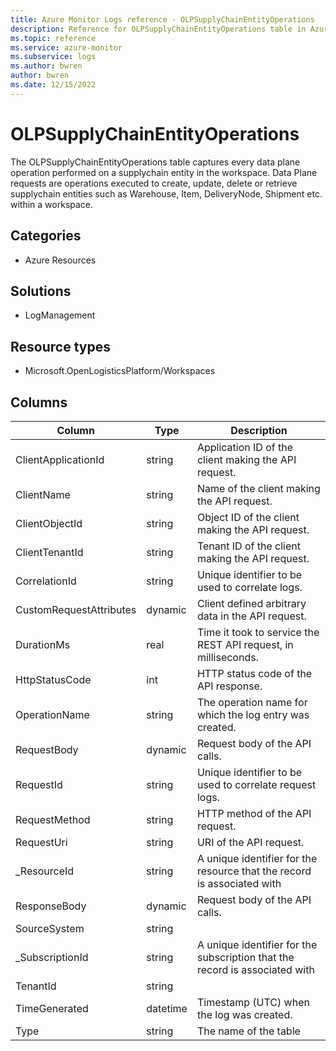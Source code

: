 ```yaml
---
title: Azure Monitor Logs reference - OLPSupplyChainEntityOperations
description: Reference for OLPSupplyChainEntityOperations table in Azure Monitor Logs.
ms.topic: reference
ms.service: azure-monitor
ms.subservice: logs
ms.author: bwren
author: bwren
ms.date: 12/15/2022
---
```


# OLPSupplyChainEntityOperations

 The OLPSupplyChainEntityOperations table captures every data plane operation performed on a supplychain entity in the workspace. Data Plane requests are operations executed to create, update, delete or retrieve supplychain entities such as Warehouse, Item, DeliveryNode, Shipment etc. within a workspace.

## Categories

- Azure Resources
## Solutions

- LogManagement
## Resource types

- Microsoft.OpenLogisticsPlatform/Workspaces




## Columns

| Column | Type | Description |
| --- | --- | --- |
| ClientApplicationId | string | Application ID of the client making the API request. |
| ClientName | string | Name of the client making the API request. |
| ClientObjectId | string | Object ID of the client making the API request. |
| ClientTenantId | string | Tenant ID of the client making the API request. |
| CorrelationId | string | Unique identifier to be used to correlate logs. |
| CustomRequestAttributes | dynamic | Client defined arbitrary data in the API request. |
| DurationMs | real | Time it took to service the REST API request, in milliseconds. |
| HttpStatusCode | int | HTTP status code of the API response. |
| OperationName | string | The operation name for which the log entry was created. |
| RequestBody | dynamic | Request body of the API calls. |
| RequestId | string | Unique identifier to be used to correlate request logs. |
| RequestMethod | string | HTTP method of the API request. |
| RequestUri | string | URI of the API request. |
| _ResourceId | string | A unique identifier for the resource that the record is associated with |
| ResponseBody | dynamic | Request body of the API calls. |
| SourceSystem | string |  |
| _SubscriptionId | string | A unique identifier for the subscription that the record is associated with |
| TenantId | string |  |
| TimeGenerated | datetime | Timestamp (UTC) when the log was created. |
| Type | string | The name of the table |
